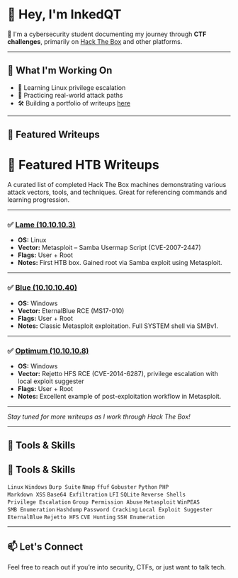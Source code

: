 # 👋 Hey, I'm InkedQT

🎯 I'm a cybersecurity student documenting my journey through **CTF challenges**, primarily on [Hack The Box](https://www.hackthebox.com/) and other platforms.

---

## 🧠 What I'm Working On

- 🔐 Learning Linux privilege escalation
- 📡 Practicing real-world attack paths
- 🛠 Building a portfolio of writeups [here](https://github.com/inkedqt/ctf-writeups)

---

## 🚩 Featured Writeups

# 🏅 Featured HTB Writeups

A curated list of completed Hack The Box machines demonstrating various attack vectors, tools, and techniques. Great for referencing commands and learning progression.

---

### ✅ [Lame (10.10.10.3)](HTB/lame/README.md)
- **OS:** Linux
- **Vector:** Metasploit – Samba Usermap Script (CVE-2007-2447)
- **Flags:** User + Root
- **Notes:** First HTB box. Gained root via Samba exploit using Metasploit.

---

### ✅ [Blue (10.10.10.40)](HTB/blue/README.md)
- **OS:** Windows
- **Vector:** EternalBlue RCE (MS17-010)
- **Flags:** User + Root
- **Notes:** Classic Metasploit exploitation. Full SYSTEM shell via SMBv1.

---

### ✅ [Optimum (10.10.10.8)](HTB/optimum/README.md)
- **OS:** Windows
- **Vector:** Rejetto HFS RCE (CVE-2014-6287), privilege escalation with local exploit suggester
- **Flags:** User + Root
- **Notes:** Excellent example of post-exploitation workflow in Metasploit.

---

*Stay tuned for more writeups as I work through Hack The Box!*

---

## 🧰 Tools & Skills

## 🧰 Tools & Skills

`Linux` `Windows` `Burp Suite` `Nmap` `ffuf` `Gobuster` `Python` `PHP`  
`Markdown XSS` `Base64 Exfiltration` `LFI` `SQLite` `Reverse Shells`  
`Privilege Escalation` `Group Permission Abuse` `Metasploit` `WinPEAS`  
`SMB Enumeration` `Hashdump` `Password Cracking` `Local Exploit Suggester`  
`EternalBlue` `Rejetto HFS` `CVE Hunting` `SSH Enumeration`

---

## 📫 Let's Connect

Feel free to reach out if you’re into security, CTFs, or just want to talk tech.
